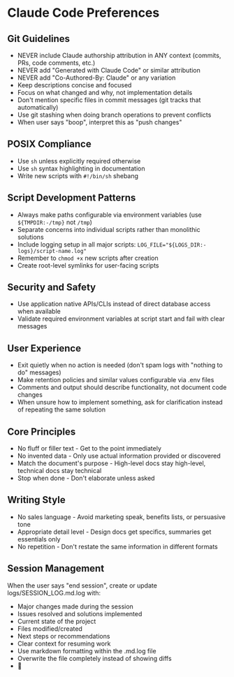 # Claude Code Preferences

## Git Guidelines
- NEVER include Claude authorship attribution in ANY context (commits, PRs, code comments, etc.)
- NEVER add "Generated with Claude Code" or similar attribution
- NEVER add "Co-Authored-By: Claude" or any variation
- Keep descriptions concise and focused
- Focus on what changed and why, not implementation details
- Don't mention specific files in commit messages (git tracks that automatically)
- Use git stashing when doing branch operations to prevent conflicts
- When user says "boop", interpret this as "push changes"

## POSIX Compliance
- Use `sh` unless explicitly required otherwise
- Use `sh` syntax highlighting in documentation
- Write new scripts with `#!/bin/sh` shebang

## Script Development Patterns
- Always make paths configurable via environment variables (use `${TMPDIR:-/tmp}` not `/tmp`)
- Separate concerns into individual scripts rather than monolithic solutions
- Include logging setup in all major scripts: `LOG_FILE="${LOGS_DIR:-logs}/script-name.log"`
- Remember to `chmod +x` new scripts after creation
- Create root-level symlinks for user-facing scripts

## Security and Safety
- Use application native APIs/CLIs instead of direct database access when available
- Validate required environment variables at script start and fail with clear messages

## User Experience
- Exit quietly when no action is needed (don't spam logs with "nothing to do" messages)
- Make retention policies and similar values configurable via .env files
- Comments and output should describe functionality, not document code changes
- When unsure how to implement something, ask for clarification instead of repeating the same solution

## Core Principles
  - No fluff or filler text - Get to the point immediately
  - No invented data - Only use actual information provided or discovered
  - Match the document's purpose - High-level docs stay high-level, technical docs stay technical
  - Stop when done - Don't elaborate unless asked

## Writing Style
  - No sales language - Avoid marketing speak, benefits lists, or persuasive tone
  - Appropriate detail level - Design docs get specifics, summaries get essentials only
  - No repetition - Don't restate the same information in different formats
    
## Session Management
When the user says "end session", create or update logs/SESSION_LOG.md.log with:
- Major changes made during the session
- Issues resolved and solutions implemented  
- Current state of the project
- Files modified/created
- Next steps or recommendations
- Clear context for resuming work
- Use markdown formatting within the .md.log file
- Overwrite the file completely instead of showing diffs
- 💚

